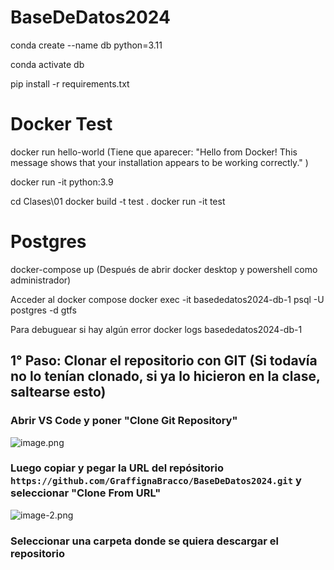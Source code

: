 # BaseDeDatos2024

conda create --name db python=3.11

conda activate db

pip install -r requirements.txt

# Docker Test
docker run hello-world
(Tiene que aparecer:
"Hello from Docker!
This message shows that your installation appears to be working correctly." )

docker run -it python:3.9


cd Clases\01
docker build -t test .
docker run -it test


# Postgres
docker-compose up
(Después de abrir docker desktop y powershell como administrador)

Acceder al docker compose
docker exec -it basededatos2024-db-1 psql -U postgres -d gtfs

Para debuguear si hay algún error
docker logs basededatos2024-db-1

## 1° Paso: Clonar el repositorio con GIT (Si todavía no lo tenían clonado, si ya lo hicieron en la clase, saltearse esto)

### Abrir VS Code y poner "Clone Git Repository"

![image.png](attachment:image.png)  

### Luego copiar y pegar la URL del repósitorio `https://github.com/GraffignaBracco/BaseDeDatos2024.git` y seleccionar "Clone From URL"

![image-2.png](attachment:image-2.png)

### Seleccionar una carpeta donde se quiera descargar el repositorio


